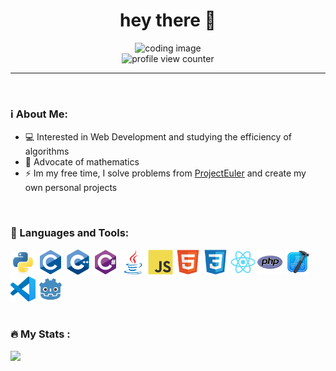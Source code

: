 <div align="center">
  <h1> hey there 👋</h1>
  <img src="https://media2.giphy.com/media/11jQqqyF4S5MWY/giphy.gif?cid=ecf05e47fi09xfdqwnsnei4q60mne72peiol77awxlv0f2fm&rid=giphy.gif&ct=g" width="300px" alt="coding image">
  <br>
  <img src="https://komarev.com/ghpvc/?username=Epic-legend128&style=flat-square&color=blue" alt="profile view counter"/>
  <hr>
</div>
<br>
<h3> ℹ️ About Me:</h3>
<ul>
  <li> 💻 Interested in Web Development and studying the efficiency of algorithms</li>
  <li> 🔢 Advocate of mathematics</li>
  <li> ⚡ Im my free time, I solve problems from <a target="_blank" href="https://projecteuler.net">ProjectEuler</a> and create my own personal projects</li>
</ul>
<br>
<h3>🧰 Languages and Tools:</h3>
<div>
  <img width="40px" src="https://github.com/devicons/devicon/blob/master/icons/python/python-original.svg">
  <img width="40px" src="https://github.com/devicons/devicon/blob/master/icons/c/c-original.svg">
  <img width="40px" src="https://github.com/devicons/devicon/blob/master/icons/cplusplus/cplusplus-original.svg">
  <img width="40px" src="https://github.com/devicons/devicon/blob/master/icons/csharp/csharp-original.svg">
  <img width="40px" src="https://github.com/devicons/devicon/blob/master/icons/java/java-original.svg">
  <img width="40px" src="https://github.com/devicons/devicon/blob/master/icons/javascript/javascript-original.svg">
  <img width="40px" src="https://github.com/devicons/devicon/blob/master/icons/html5/html5-original.svg">
  <img width="40px" src="https://github.com/devicons/devicon/blob/master/icons/css3/css3-original.svg">
  <img width="40px" src="https://github.com/devicons/devicon/blob/master/icons/react/react-original.svg">
  <img width="40px" src="https://github.com/devicons/devicon/blob/master/icons/php/php-original.svg">
  <img width="40px" src="https://github.com/devicons/devicon/blob/master/icons/xcode/xcode-original.svg">
  <img width="40px" src="https://github.com/devicons/devicon/blob/master/icons/vscode/vscode-original.svg">
  <img width="40px" src="https://github.com/devicons/devicon/blob/master/icons/godot/godot-original.svg">
</div>
<br>
<h3> 🔥 My Stats :</h3>
<img src="http://github-readme-streak-stats.herokuapp.com?user=Epic-legend128&theme=github-dark">
<!--<img src="https://github-readme-stats.vercel.app/api/top-langs/?username=Epic-legend128&layout=compact&theme=vision-friendly-dark">-->
